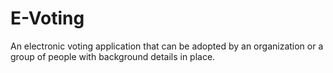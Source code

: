# E-Voting
An electronic voting application that can be adopted by an organization or a group of people with background details in place.
